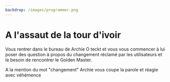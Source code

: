 ```yaml
---
backdrop: /images/programmer.png
---
```


# A l'assaut de la tour d'ivoir


Vous rentrer dans le bureau de Archie O teckt et vous vous commencer à lui poser des question à propos du changement réclamé par les utilisateurs et le besoin de rencontrer le Golden Master.

A la mention du mot "changement" Archie vous coupe la parole et réagie avec véhémence

<Page url="/archie/150" instructions="" action="Changement ?!" condition="none" />


